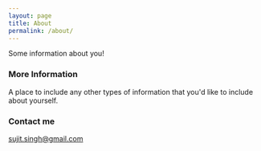 ```yaml
---
layout: page
title: About
permalink: /about/
---
```


Some information about you!

### More Information

A place to include any other types of information that you'd like to include about yourself.

### Contact me

[sujit.singh@gmail.com](mailto:sujit.singh@gmail.com)
